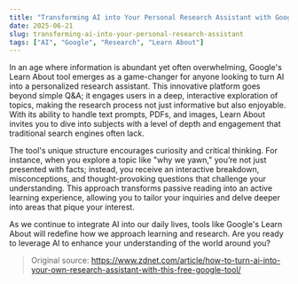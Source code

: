 ```yaml
---
title: "Transforming AI into Your Personal Research Assistant with Google's Learn About"
date: 2025-06-21
slug: transforming-ai-into-your-personal-research-assistant
tags: ["AI", "Google", "Research", "Learn About"]
---
```


In an age where information is abundant yet often overwhelming, Google's Learn About tool emerges as a game-changer for anyone looking to turn AI into a personalized research assistant. This innovative platform goes beyond simple Q&A; it engages users in a deep, interactive exploration of topics, making the research process not just informative but also enjoyable. With its ability to handle text prompts, PDFs, and images, Learn About invites you to dive into subjects with a level of depth and engagement that traditional search engines often lack.

The tool's unique structure encourages curiosity and critical thinking. For instance, when you explore a topic like "why we yawn," you’re not just presented with facts; instead, you receive an interactive breakdown, misconceptions, and thought-provoking questions that challenge your understanding. This approach transforms passive reading into an active learning experience, allowing you to tailor your inquiries and delve deeper into areas that pique your interest.

As we continue to integrate AI into our daily lives, tools like Google's Learn About will redefine how we approach learning and research. Are you ready to leverage AI to enhance your understanding of the world around you?

> Original source: https://www.zdnet.com/article/how-to-turn-ai-into-your-own-research-assistant-with-this-free-google-tool/